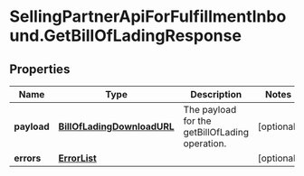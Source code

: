 # SellingPartnerApiForFulfillmentInbound.GetBillOfLadingResponse

## Properties
Name | Type | Description | Notes
------------ | ------------- | ------------- | -------------
**payload** | [**BillOfLadingDownloadURL**](BillOfLadingDownloadURL.md) | The payload for the getBillOfLading operation. | [optional] 
**errors** | [**ErrorList**](ErrorList.md) |  | [optional] 


